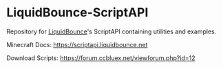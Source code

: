 # LiquidBounce-ScriptAPI

Repository for <a href="https://liquidbounce.net" target="_blank">LiquidBounce</a>'s ScriptAPI containing utilities and examples.

Minecraft Docs: https://scriptapi.liquidbounce.net

Download Scripts: https://forum.ccbluex.net/viewforum.php?id=12
